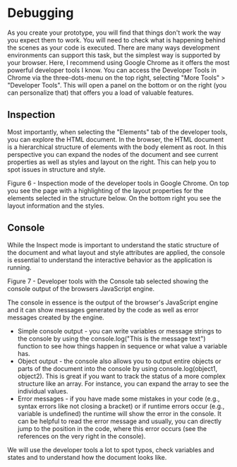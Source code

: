 # Debugging

As you create your prototype, you will find that things don't work the way you expect them to work. You will need to check what is happening behind the scenes as your code is executed. There are many ways development environments can support this task, but the simplest way is supported by your browser. Here, I recommend using Google Chrome as it offers the most powerful developer tools I know. You can access the Developer Tools in Chrome via the three-dots-menu on the top right, selecting "More Tools" > "Developer Tools". This will open a panel on the bottom or on the right (you can personalize that) that offers you a load of valuable features.

## Inspection

Most importantly, when selecting the "Elements" tab of the developer tools, you can explore the HTML document. In the browser, the HTML document is a hierarchical structure of elements with the body element as root. In this perspective you can expand the nodes of the document and see current properties as well as styles and layout on the right. This can help you to spot issues in structure and style.
 
Figure 6 - Inspection mode of the developer tools in Google Chrome. On top you see the page with a highlighting of the layout properties for the elements selected in the structure below. On the bottom right you see the layout information and the styles.

## Console

While the Inspect mode is important to understand the static structure of the document and what layout and style attributes are applied, the console is essential to understand the interactive behavior as the application is running. 
 
Figure 7 - Developer tools with the Console tab selected showing the console output of the browsers JavaScript engine.

The console in essence is the output of the browser's JavaScript engine and it can show messages generated by the code as well as error messages created by the engine.

* Simple console output - you can write variables or message strings to the console by using the console.log("This is the message text") function to see how things happen in sequence or what value a variable has.
* Object output - the console also allows you to output entire objects or parts of the document into the console by using console.log(object1, object2). This is great if you want to track the status of a more complex structure like an array. For instance, you can expand the array to see the individual values.
* Error messages - if you have made some mistakes in your code (e.g., syntax errors like not closing a bracket) or if runtime errors occur (e.g., variable is undefined) the runtime will show the error in the console. It can be helpful to read the error message and usually, you can directly jump to the position in the code, where this error occurs (see the references on the very right in the console).

We will use the developer tools a lot to spot typos, check variables and states and to understand how the document looks like.
